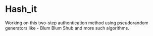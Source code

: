 # Hash_it

Working on this two-step authentication method using pseudorandom generators like - Blum Blum Shub and more such algorithms.
